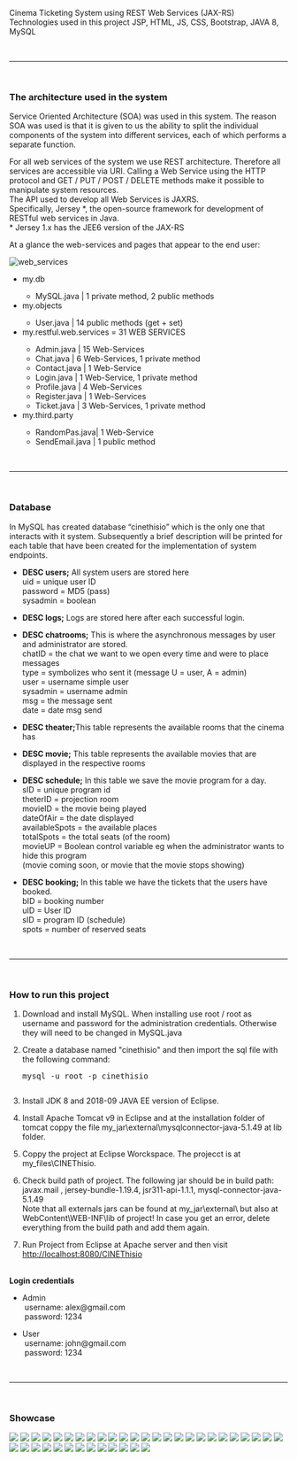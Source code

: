 <div>
  <p>Cinema Ticketing System using REST Web Services (JAX-RS)<br>Technologies used in this project JSP, HTML, JS, CSS, Bootstrap, JAVA 8, MySQL</p>
</div>
<br><hr><br>

<div>
  <h3>The architecture used in the system</h3>
  <p>Service Oriented Architecture (SOA) was used in this system. The reason SOA was used is that it is given to us the ability to split the individual components of the system into different services, each of which performs a separate function.</p>
  <p>For all web services of the system we use REST architecture. Therefore all services are accessible via URI. Calling a Web Service using the HTTP protocol and GET / PUT / POST / DELETE methods make it possible to manipulate system resources.<br>The API used to develop all Web Services is JAXRS.<br>Specifically, Jersey *, the open-source framework for development of RESTful web services in Java.<br>
* Jersey 1.x has the JEE6 version of the JAX-RS</p>
  <p>At a glance the web-services and pages that appear to the end user:</p>
  <img src="https://github.com/sonole/sonole/blob/main/assets/cinethisio0.jpg?raw=true" alt="web_services">
  <ul>
    <li>my.db</li>
      <ul><li>MySQL.java | 1 private method, 2 public methods</li></ul>
    <li>my.objects</li>
      <ul><li>User.java | 14 public methods (get + set)</li></ul>
    <li>my.restful.web.services = 31 WEB SERVICES</li>
      <ul><li>Admin.java | 15 Web-Services</li>
      <li>Chat.java | 6 Web-Services, 1 private method</li>
      <li>Contact.java | 1 Web-Service</li>
      <li>Login.java | 1 Web-Service, 1 private method</li>
      <li>Profile.java | 4 Web-Services</li>
      <li>Register.java | 1 Web-Services</li>
      <li>Ticket.java | 3 Web-Services, 1 private method</li></ul>
    <li>my.third.party</li>
      <ul><li>RandomPas.java| 1 Web-Service</li>
      <li>SendEmail.java | 1 public method </li></ul>
  </ul>
</div>
<br><hr><br>

<div>
  <h3>Database</h3>
  <p>In MySQL has created database “cinethisio” which is the only one that interacts with it system. Subsequently a brief description will be printed for each table that have been created for the implementation of system endpoints.</p>
  <ul>
    <li><p><strong>DESC users;</strong> All system users are stored here<br>uid = unique user ID<br>password = MD5 (pass)<br>sysadmin = boolean</p></li>
    <li><p><strong>DESC logs;</strong> Logs are stored here after each successful login.</p></li>
    <li><p><strong>DESC chatrooms;</strong> This is where the asynchronous messages by user and administrator are stored.<br>chatID = the chat we want to we open every time and were to place messages<br>type = symbolizes who sent it (message U = user, A = admin)<br>user = username simple user<br>sysadmin = username admin<br>msg = the message sent<br>date = date msg send</p></li>
     <li><p><strong>DESC theater;</strong>This table represents the available rooms that the cinema has</p></li>
     <li><p><strong>DESC movie;</strong> This table represents the available movies that are displayed in the respective rooms</p></li>
     <li><p><strong>DESC schedule;</strong> In this table we save the movie program for a day.<br>sID = unique program id<br>theterID = projection room<br>movieID = the movie being played<br>dateOfAir = the date displayed<br>availableSpots = the available places<br>totalSpots = the total seats (of the room)<br>movieUP = Boolean control variable eg when the administrator wants to hide this program<br>(movie coming soon, or movie that the movie stops showing)</p></li>
     <li><p><strong>DESC booking;</strong>  In this table we have the tickets that the users have booked.<br>bID = booking number<br>uID = User ID<br>sID = program ID (schedule)<br>spots = number of reserved seats</p></li>
  </ol>
</div>
<br><hr><br>

<div>
<h3>How to run this project</h3>
<ol>
  <li><p>Download and install MySQL. When installing use root / root as username and password for the administration credentials. Otherwise they will need to be changed in MySQL.java</p></li>
  <li><p>Create a database named "cinethisio" and then import the sql file with the following command: <pre>mysql -u root -p cinethisio <PATH / cinethisio.sql</pre></p></li>
  <li><p>Install JDK 8 and 2018-09 JAVA EE version of Eclipse.</p></li>
  <li><p>Install Apache Tomcat v9 in Eclipse and at the installation folder of tomcat coppy the file my_jar\external\mysqlconnector-java-5.1.49 at lib folder.</p></li>
  <li><p>Coppy the project at Eclipse Worckspace. The projecct is at my_files\CINEThisio.</p></li>
  <li><p>Check build path of project. The following jar should be in build path:<br>javax.mail , jersey-bundle-1.19.4, jsr311-api-1.1.1, mysql-connector-java-5.1.49<br>Note that all externals jars can be found at my_jar\external\ but also at WebContent\WEB-INF\lib of project! In case you get an error, delete everything from the build path and add them again.</p></li>
  <li><p>Run Project from Eclipse at Apache server and then visit <a href="http://localhost:8080/CINEThisio" target="_blank">http://localhost:8080/CINEThisio</a></p></li>
</ol>
  <br>
  <strong>Login credentials</strong>
  <ul>
    <li><p>Admin<br>&nbsp;username: alex@gmail.com<br>&nbsp;password: 1234</p></li>
    <li><p>User<br>&nbsp;username: john@gmail.com<br>&nbsp;password: 1234</p></li>
  </ul>
</div>
<br><hr><br>

<div>
<h3>Showcase</h3>
  <img src="https://github.com/sonole/sonole/blob/main/assets/cinethisio1.jpg?raw=true">
  <img src="https://github.com/sonole/sonole/blob/main/assets/cinethisio2.jpg?raw=true">
  <img src="https://github.com/sonole/sonole/blob/main/assets/cinethisio3.jpg?raw=true">
  <img src="https://github.com/sonole/sonole/blob/main/assets/cinethisio4.jpg?raw=true">
  <img src="https://github.com/sonole/sonole/blob/main/assets/cinethisio5.jpg?raw=true">
  <img src="https://github.com/sonole/sonole/blob/main/assets/cinethisio6.jpg?raw=true">
  <img src="https://github.com/sonole/sonole/blob/main/assets/cinethisio7.jpg?raw=true">
  <img src="https://github.com/sonole/sonole/blob/main/assets/cinethisio8.jpg?raw=true">
  <img src="https://github.com/sonole/sonole/blob/main/assets/cinethisio9.jpg?raw=true">
  <img src="https://github.com/sonole/sonole/blob/main/assets/cinethisio10.jpg?raw=true">
  <img src="https://github.com/sonole/sonole/blob/main/assets/cinethisio11.jpg?raw=true">
  <img src="https://github.com/sonole/sonole/blob/main/assets/cinethisio12.jpg?raw=true">
  <img src="https://github.com/sonole/sonole/blob/main/assets/cinethisio13.jpg?raw=true">
  <img src="https://github.com/sonole/sonole/blob/main/assets/cinethisio14.jpg?raw=true">
  <img src="https://github.com/sonole/sonole/blob/main/assets/cinethisio15.jpg?raw=true">
  <img src="https://github.com/sonole/sonole/blob/main/assets/cinethisio16.jpg?raw=true">
  <img src="https://github.com/sonole/sonole/blob/main/assets/cinethisio17.jpg?raw=true">
  <img src="https://github.com/sonole/sonole/blob/main/assets/cinethisio18.jpg?raw=true">
  <img src="https://github.com/sonole/sonole/blob/main/assets/cinethisio19.jpg?raw=true">
  <img src="https://github.com/sonole/sonole/blob/main/assets/cinethisio20.jpg?raw=true">
  <img src="https://github.com/sonole/sonole/blob/main/assets/cinethisio21.jpg?raw=true">
  <img src="https://github.com/sonole/sonole/blob/main/assets/cinethisio22.jpg?raw=true">
  <img src="https://github.com/sonole/sonole/blob/main/assets/cinethisio23.jpg?raw=true">
  <img src="https://github.com/sonole/sonole/blob/main/assets/cinethisio24.jpg?raw=true">
  <img src="https://github.com/sonole/sonole/blob/main/assets/cinethisio25.jpg?raw=true">
  <img src="https://github.com/sonole/sonole/blob/main/assets/cinethisio26.jpg?raw=true">
  <img src="https://github.com/sonole/sonole/blob/main/assets/cinethisio27.jpg?raw=true">
  <img src="https://github.com/sonole/sonole/blob/main/assets/cinethisio28.jpg?raw=true">
  <img src="https://github.com/sonole/sonole/blob/main/assets/cinethisio29.jpg?raw=true">
  <img src="https://github.com/sonole/sonole/blob/main/assets/cinethisio30.jpg?raw=true">
  <img src="https://github.com/sonole/sonole/blob/main/assets/cinethisio31.jpg?raw=true">
  <img src="https://github.com/sonole/sonole/blob/main/assets/cinethisio32.jpg?raw=true">
  <img src="https://github.com/sonole/sonole/blob/main/assets/cinethisio33.jpg?raw=true">
  <img src="https://github.com/sonole/sonole/blob/main/assets/cinethisio34.jpg?raw=true">
  <img src="https://github.com/sonole/sonole/blob/main/assets/cinethisio35.jpg?raw=true">
  <img src="https://github.com/sonole/sonole/blob/main/assets/cinethisio36.jpg?raw=true">
  <img src="https://github.com/sonole/sonole/blob/main/assets/cinethisio37.jpg?raw=true">
  <img src="https://github.com/sonole/sonole/blob/main/assets/cinethisio38.jpg?raw=true">
</div>
